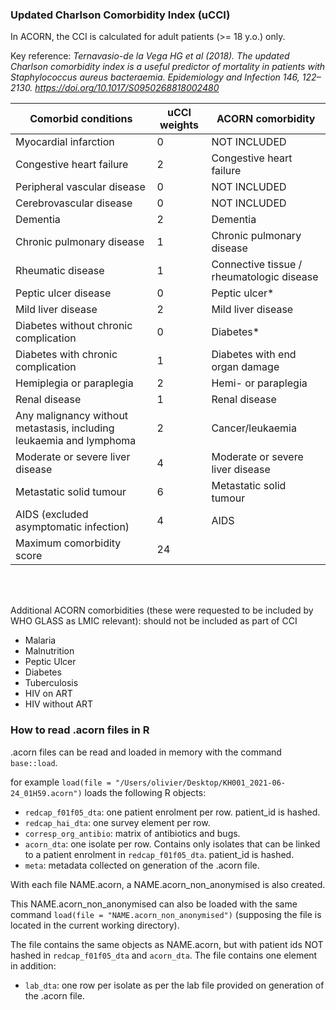 ### Updated Charlson Comorbidity Index (uCCI)

In ACORN, the CCI is calculated for adult patients (>= 18 y.o.) only.

Key reference: *Ternavasio-de la Vega HG et al (2018). The updated Charlson comorbidity index is a useful predictor of mortality in patients with Staphylococcus aureus bacteraemia. Epidemiology and Infection 146, 122–2130. https://doi.org/10.1017/S0950268818002480*


| Comorbid conditions                                                 | uCCI weights | ACORN comorbidity                         |
|---------------------------------------------------------------------|--------------|-------------------------------------------|
| Myocardial infarction                                               | 0            | NOT INCLUDED                              |
| Congestive heart failure                                            | 2            | Congestive heart failure                  |
| Peripheral vascular disease                                         | 0            | NOT INCLUDED                              |
| Cerebrovascular disease                                             | 0            | NOT INCLUDED                              |
| Dementia                                                            | 2            | Dementia                                  |
| Chronic pulmonary disease                                           | 1            | Chronic pulmonary disease                 |
| Rheumatic disease                                                   | 1            | Connective tissue / rheumatologic disease |
| Peptic ulcer disease                                                | 0            | Peptic ulcer*                             |
| Mild liver disease                                                  | 2            | Mild liver disease                        |
| Diabetes without chronic complication                               | 0            | Diabetes*                                 |
| Diabetes with chronic complication                                  | 1            | Diabetes with end organ damage            |
| Hemiplegia or paraplegia                                            | 2            | Hemi- or paraplegia                       |
| Renal disease                                                       | 1            | Renal disease                             |
| Any malignancy without metastasis, including leukaemia and lymphoma | 2            | Cancer/leukaemia                          |
| Moderate or severe liver disease                                    | 4            | Moderate or severe liver disease          |
| Metastatic solid tumour                                             | 6            | Metastatic solid tumour                   |
| AIDS (excluded asymptomatic infection)                              | 4            | AIDS                                      |
| Maximum comorbidity score                                           | 24           |                                           |

</br></br>

Additional ACORN comorbidities (these were requested to be included by WHO GLASS as LMIC relevant): should not be included as part of CCI

- Malaria
- Malnutrition
- Peptic Ulcer
- Diabetes
- Tuberculosis
- HIV on ART
- HIV without ART



### How to read .acorn files in R

.acorn files can be read and loaded in memory with the command `base::load`.

for example `load(file = "/Users/olivier/Desktop/KH001_2021-06-24_01H59.acorn")` loads the following R objects:

- `redcap_f01f05_dta`: one patient enrolment per row. patient_id is hashed.
- `redcap_hai_dta`: one survey element per row.
- `corresp_org_antibio`: matrix of antibiotics and bugs.
- `acorn_dta`: one isolate per row. Contains only isolates that can be linked to a patient enrolment in `redcap_f01f05_dta`. patient_id is hashed.
- `meta`: metadata collected on generation of the .acorn file.


With each file NAME.acorn, a NAME.acorn_non_anonymised is also created.

This NAME.acorn_non_anonymised can also be loaded with the same command `load(file = "NAME.acorn_non_anonymised")` (supposing the file is located in the current working directory).

The file contains the same objects as NAME.acorn, but with patient ids NOT hashed in `redcap_f01f05_dta` and `acorn_dta`. The file contains one element in addition:

- `lab_dta`: one row per isolate as per the lab file provided on generation of the .acorn file.


